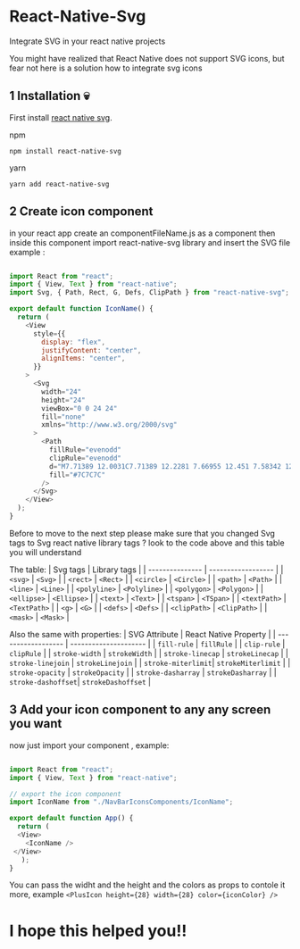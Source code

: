 # React-Native-Svg
Integrate SVG in your react native projects

You might have realized that React Native does not support SVG icons, but fear not here is a solution how to integrate svg icons

## 1 Installation :skull:
 First install [react native svg](https://github.com/software-mansion/react-native-svg?tab=readme-ov-file#installation).

npm 
```
npm install react-native-svg
```

yarn 
```
yarn add react-native-svg
```

## 2 Create icon component 
in your react app create an componentFileName.js as a component then inside this component import react-native-svg library 
and insert the SVG file 
example : 

``` javascript

import React from "react";
import { View, Text } from "react-native";
import Svg, { Path, Rect, G, Defs, ClipPath } from "react-native-svg";

export default function IconName() {
  return (
    <View
      style={{
        display: "flex",
        justifyContent: "center",
        alignItems: "center",
      }}
    >
      <Svg
        width="24"
        height="24"
        viewBox="0 0 24 24"
        fill="none"
        xmlns="http://www.w3.org/2000/svg"
      >
        <Path
          fillRule="evenodd"
          clipRule="evenodd"
          d="M7.71389 12.0031C7.71389 12.2281 7.66955 12.451 7.58342 12.659C7.49728 12.8669 7.37103 13.0559 7.21187 13.215C7.05271 13.3742 6.86376 13.5005 6.65581 13.5866C6.44786 13.6727 6.22497 13.7171 5.99989 13.7171C5.7748 13.7171 5.55192 13.6727 5.34397 13.5866C5.13602 13.5005 4.94707 13.3742 4.78791 13.215C4.62875 13.0559 4.5025 12.8669 4.41636 12.659C4.33022 12.451 4.28589 12.2281 4.28589 12.0031C4.28589 11.5485 4.46647 11.1125 4.78791 10.7911C5.10935 10.4696 5.54531 10.2891 5.99989 10.2891C6.45447 10.2891 6.89043 10.4696 7.21187 10.7911C7.53331 11.1125 7.71389 11.5485 7.71389 12.0031ZM11.9999 13.7181C12.4546 13.7181 12.8907 13.5374 13.2122 13.2159C13.5338 12.8944 13.7144 12.4583 13.7144 12.0036C13.7144 11.5488 13.5338 11.1128 13.2122 10.7912C12.8907 10.4697 12.4546 10.2891 11.9999 10.2891C11.5452 10.2891 11.1091 10.4697 10.7876 10.7912C10.466 11.1128 10.2854 11.5488 10.2854 12.0036C10.2854 12.4583 10.466 12.8944 10.7876 13.2159C11.1091 13.5374 11.5452 13.7181 11.9999 13.7181ZM17.9999 13.7181C18.4546 13.7181 18.8907 13.5374 19.2122 13.2159C19.5338 12.8944 19.7144 12.4583 19.7144 12.0036C19.7144 11.5488 19.5338 11.1128 19.2122 10.7912C18.8907 10.4697 18.4546 10.2891 17.9999 10.2891C17.5452 10.2891 17.1091 10.4697 16.7876 10.7912C16.466 11.1128 16.2854 11.5488 16.2854 12.0036C16.2854 12.4583 16.466 12.8944 16.7876 13.2159C17.1091 13.5374 17.5452 13.7181 17.9999 13.7181Z"
          fill="#7C7C7C"
        />
      </Svg>
    </View>
  );
}

```
Before to move to the next step please make sure that you changed Svg tags to Svg react native library tags ? 
look to the code above and this table you will understand 

The table: 
| Svg tags        | Library tags       |
| --------------- | ------------------ |
| `<svg>`         | `<Svg>`            |
| `<rect>`        | `<Rect>`           |
| `<circle>`      | `<Circle>`         |
| `<path>`        | `<Path>`           |
| `<line>`        | `<Line>`           |
| `<polyline>`    | `<Polyline>`       |
| `<polygon>`     | `<Polygon>`        |
| `<ellipse>`     | `<Ellipse>`        |
| `<text>`        | `<Text>`           |
| `<tspan>`       | `<TSpan>`          |
| `<textPath>`    | `<TextPath>`       |
| `<g>`           | `<G>`              |
| `<defs>`        | `<Defs>`           |
| `<clipPath>`    | `<ClipPath>`       |
| `<mask>`        | `<Mask>`           |


Also the same with properties: 
| SVG Attribute      | React Native Property |
| ------------------ | --------------------- |
| `fill-rule`        | `fillRule`            |
| `clip-rule`        | `clipRule`            |
| `stroke-width`     | `strokeWidth`         |
| `stroke-linecap`   | `strokeLinecap`       |
| `stroke-linejoin`  | `strokeLinejoin`      |
| `stroke-miterlimit`| `strokeMiterlimit`    |
| `stroke-opacity`   | `strokeOpacity`       |
| `stroke-dasharray` | `strokeDasharray`     |
| `stroke-dashoffset`| `strokeDashoffset`    |


## 3 Add your icon component to any any screen you want 
now just import your component , example: 

``` javascript

import React from "react";
import { View, Text } from "react-native";

// export the icon component 
import IconName from "./NavBarIconsComponents/IconName";

export default function App() {
  return (
  <View>
    <IconName />
 </View>
   );
}

```
You can pass the widht and the height and the colors as props to contole it more, example  ` <PlusIcon height={28} width={28} color={iconColor} /> `


# I hope this helped you!! 

